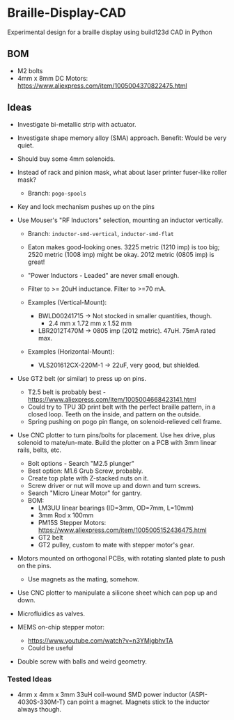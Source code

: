 # Braille-Display-CAD

Experimental design for a braille display using build123d CAD in Python

## BOM

* M2 bolts
* 4mm x 8mm DC Motors: https://www.aliexpress.com/item/1005004370822475.html

## Ideas

* Investigate bi-metallic strip with actuator.
* Investigate shape memory alloy (SMA) approach. Benefit: Would be very quiet.
* Should buy some 4mm solenoids.

* Instead of rack and pinion mask, what about laser printer fuser-like roller mask?
    * Branch: `pogo-spools`

* Key and lock mechanism pushes up on the pins

* Use Mouser's "RF Inductors" selection, mounting an inductor vertically.
    * Branch: `inductor-smd-vertical`, `inductor-smd-flat`
    * Eaton makes good-looking ones. 3225 metric (1210 imp) is too big; 2520 metric (1008 imp) might be okay. 2012 metric (0805 imp) is great!
    * "Power Inductors - Leaded" are never small enough.
    * Filter to >= 20uH inductance. Filter to >=70 mA.

    * Examples (Vertical-Mount):
        * BWLD00241715 -> Not stocked in smaller quantities, though.
            * 2.4 mm x 1.72 mm x 1.52 mm
        * LBR2012T470M -> 0805 imp (2012 metric). 47uH. 75mA rated max.

    * Examples (Horizontal-Mount):
        * VLS201612CX-220M-1 -> 22uF, very good, but shielded.


* Use GT2 belt (or similar) to press up on pins.
    * T2.5 belt is probably best - https://www.aliexpress.com/item/1005004668423141.html
    * Could try to TPU 3D print belt with the perfect braille pattern, in a closed loop. Teeth on the inside, and pattern on the outside.
    * Spring pushing on pogo pin flange, on solenoid-relieved cell frame.

* Use CNC plotter to turn pins/bolts for placement. Use hex drive, plus solenoid to mate/un-mate. Build the plotter on a PCB with 3mm linear rails, belts, etc.
    * Bolt options - Search "M2.5 plunger"
    * Best option: M1.6 Grub Screw, probably.
    * Create top plate with Z-stacked nuts on it.
    * Screw driver or nut will move up and down and turn screws.
    * Search "Micro Linear Motor" for gantry.
    * BOM:
        * LM3UU linear bearings (ID=3mm, OD=7mm, L=10mm)
        * 3mm Rod x 100mm
        * PM15S Stepper Motors: https://www.aliexpress.com/item/1005005152436475.html
        * GT2 belt
        * GT2 pulley, custom to mate with stepper motor's gear.

* Motors mounted on orthogonal PCBs, with rotating slanted plate to push on the pins.
    * Use magnets as the mating, somehow.

* Use CNC plotter to manipulate a silicone sheet which can pop up and down.

* Microfluidics as valves.

* MEMS on-chip stepper motor:
    * https://www.youtube.com/watch?v=n3YMjgbhvTA
    * Could be useful 

* Double screw with balls and weird geometry.


### Tested Ideas

* 4mm x 4mm x 3mm 33uH coil-wound SMD power inductor (ASPI-4030S-330M-T) can point a magnet. Magnets stick to the inductor always though.
